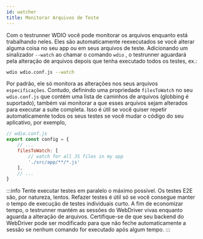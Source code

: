 ```yaml
---
id: watcher
title: Monitorar Arquivos de Teste
---
```


Com o testrunner WDIO você pode monitorar os arquivos enquanto está trabalhando neles. Eles são automaticamente reexecutados se você alterar alguma coisa no seu app ou em seus arquivos de teste. Adicionando um sinalizador `--watch` ao chamar o comando `wdio` , o testrunner aguardará pela alteração de arquivos depois que tenha executado todos os testes, ex.:

```sh
wdio wdio.conf.js --watch
```

Por padrão, ele só monitora as alterações nos seus arquivos `especificações`. Contudo, definindo uma propriedade `filesToWatch` no seu `wdio.conf.js` que contém uma lista de caminhos de arquivos (globbing é suportado), também vai monitorar a que esses arquivos sejam alterados para executar a suite completa. Isso é útil se você quiser repetir automaticamente todos os seus testes se você mudar o código do seu aplicativo, por exemplo,

```js
// wdio.conf.js
export const config = {
    // ...
    filesToWatch: [
        // watch for all JS files in my app
        './src/app/**/*.js'
    ],
    // ...
}
```

:::info
Tente executar testes em paralelo o máximo possível. Os testes E2E são, por natureza, lentos. Refazer testes é útil só se você consegue manter o tempo de execução de testes individuais curto. A fim de economizar tempo, o testrunner mantém as sessões do WebDriver vivas enquanto aguarda a alteração de arquivos. Certifique-se de que seu backend do WebDriver pode ser modificado para que não feche automaticamente a sessão se nenhum comando for executado após algum tempo.
:::
